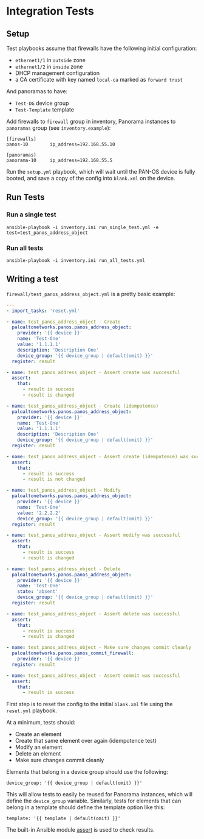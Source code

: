 # Integration Tests
 
## Setup

Test playbooks assume that firewalls have the following initial configuration:

- `ethernet1/1` in `outside` zone
- `ethernet1/2` in `inside` zone
- DHCP management configuration
- a CA certificate with key named `local-ca` marked as `forward trust`

And panoramas to have:

- `Test-DG` device group
- `Test-Template` template

Add firewalls to `firewall` group in inventory, Panorama instances to
`panoramas` group (see `inventory.example`):

```
[firewalls]
panos-10        ip_address=192.168.55.10

[panoramas]
panorama-10     ip_address=192.168.55.5
```

Run the `setup.yml` playbook, which will wait until the PAN-OS device is fully
booted, and save a copy of the config into `blank.xml` on the device.

## Run Tests

### Run a single test

```
ansible-playbook -i inventory.ini run_single_test.yml -e test=test_panos_address_object
```

### Run all tests

```
ansible-playbook -i inventory.ini run_all_tests.yml
```

## Writing a test

`firewall/test_panos_address_object.yml` is a pretty basic example:

```yaml
---
- import_tasks: 'reset.yml'

- name: test_panos_address_object - Create
  paloaltonetworks.panos.panos_address_object:
    provider: '{{ device }}'
    name: 'Test-One'
    value: '1.1.1.1'
    description: 'Description One'
    device_group: '{{ device_group | default(omit) }}'
  register: result

- name: test_panos_address_object - Assert create was successful
  assert:
    that:
      - result is success
      - result is changed

- name: test_panos_address_object - Create (idempotence)
  paloaltonetworks.panos.panos_address_object:
    provider: '{{ device }}'
    name: 'Test-One'
    value: '1.1.1.1'
    description: 'Description One'
    device_group: '{{ device_group | default(omit) }}'
  register: result

- name: test_panos_address_object - Assert create (idempotence) was successful
  assert:
    that:
      - result is success
      - result is not changed

- name: test_panos_address_object - Modify
  paloaltonetworks.panos.panos_address_object:
    provider: '{{ device }}'
    name: 'Test-One'
    value: '2.2.2.2'
    device_group: '{{ device_group | default(omit) }}'
  register: result

- name: test_panos_address_object - Assert modify was successful
  assert:
    that:
      - result is success
      - result is changed

- name: test_panos_address_object - Delete
  paloaltonetworks.panos.panos_address_object:
    provider: '{{ device }}'
    name: 'Test-One'
    state: 'absent'
    device_group: '{{ device_group | default(omit) }}'
  register: result

- name: test_panos_address_object - Assert delete was successful
  assert:
    that:
      - result is success
      - result is changed

- name: test_panos_address_object - Make sure changes commit cleanly
  paloaltonetworks.panos.panos_commit_firewall:
    provider: '{{ device }}'
  register: result

- name: test_panos_address_object - Assert commit was successful
  assert:
    that:
      - result is success
```

First step is to reset the config to the initial `blank.xml` file using the
`reset.yml` playbook.

At a minimum, tests should:

- Create an element
- Create that same element over again (idempotence test)
- Modify an element
- Delete an element
- Make sure changes commit cleanly

Elements that belong in a device group should use the following:

```
device_group: '{{ device_group | default(omit) }}'
```

This will allow tests to easily be reused for Panorama instances, which will
define the `device_group` variable.  Similarly, tests for elements that can 
belong in a template should define the template option like this:

```
template: '{{ template | default(omit) }}'
```

The built-in Ansible module [assert](https://docs.ansible.com/ansible/latest/collections/ansible/builtin/assert_module.html)
is used to check results.
